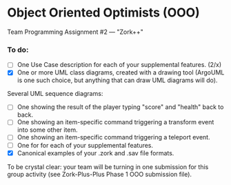# Object Oriented Optimists (OOO)
Team Programming Assignment #2 — "Zork++"

### To do:
- [ ] One Use Case description for each of your supplemental features. (2/x)
- [X] One or more UML class diagrams, created with a drawing tool (ArgoUML is one such choice, but anything that can draw UML diagrams will do).

Several UML sequence diagrams:
- [ ] One showing the result of the player typing "score" and "health" back to back.
- [ ] One showing an item-specific command triggering a transform event into some other item.
- [ ] One showing an item-specific command triggering a teleport event.
- [ ] One for for each of your supplemental features.
- [X] Canonical examples of your .zork and .sav file formats.

To be crystal clear: your team will be turning in one submission for this group activity (see Zork-Plus-Plus Phase 1 OOO submission file). 
